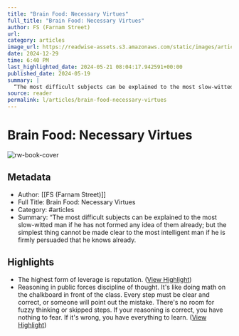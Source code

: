 ```yaml
---
title: "Brain Food: Necessary Virtues"
full_title: "Brain Food: Necessary Virtues"
author: FS (Farnam Street)
url: 
category: articles
image_url: https://readwise-assets.s3.amazonaws.com/static/images/article0.00998d930354.png
date: 2024-12-29
time: 6:40 PM
last_highlighted_date: 2024-05-21 08:04:17.942591+00:00
published_date: 2024-05-19
summary: |
  “The most difficult subjects can be explained to the most slow-witted man if he has not formed any idea of them already; but the simplest thing cannot be made clear to the most intelligent man if he is firmly persuaded that he knows already.
source: reader
permalink: l/articles/brain-food-necessary-virtues
---
```

# Brain Food: Necessary Virtues

![rw-book-cover](https://readwise-assets.s3.amazonaws.com/static/images/article0.00998d930354.png)

## Metadata
- Author: [[FS (Farnam Street)]]
- Full Title: Brain Food: Necessary Virtues
- Category: #articles
- Summary: “The most difficult subjects can be explained to the most slow-witted man if he has not formed any idea of them already; but the simplest thing cannot be made clear to the most intelligent man if he is firmly persuaded that he knows already.

## Highlights
- The highest form of leverage is reputation. ([View Highlight](https://read.readwise.io/read/01hyd2vnz2fq5g1kqmkxntx9h4))
- Reasoning in public forces discipline of thought.
  It's like doing math on the chalkboard in front of the class. Every step must be clear and correct, or someone will point out the mistake. There's no room for fuzzy thinking or skipped steps.
  If your reasoning is correct, you have nothing to fear. If it's wrong, you have everything to learn. ([View Highlight](https://read.readwise.io/read/01hyd2w0gdsm3s8fv28yk3b6cz))


